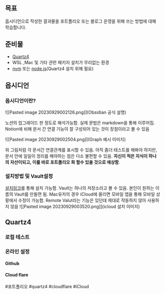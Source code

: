 
## 목표
옵시디언으로 작성한 결과물을 포트폴리오 또는 블로그 운영을 위해 쓰는 방법에 대해 학습합니다.

## 준비물
- [Quartz4](https://quartz.jzhao.xyz/)
- WSL ,Mac 및 기타 관련 패키지 설치가 무리없는 환경
- [nvm](https://www.freecodecamp.org/news/node-version-manager-nvm-install-guide/) 또는 [node.js](https://nodejs.org/en)(Quartz4 설치 위해 필요)

## 옵시디언

### 옵시디언이란?
![[Pasted image 20230929002126.png]](Obsidian 공식 설명)

노션의 업그레이드 판 정도로 해석가능함. 실제 문법은 markdown을 통해 이루어짐. Notion에 비해 문서 간 연결 기능이 잘 구성되어 있는 것이 장점이라고 볼 수 있음

![[Pasted image 20230929002504.png]](Graph 예시 이미지)

위 그림처럼 각 문서간 연결관계를 표시할 수 있음. 아직 좀더 테스트를 해봐야 하지만, 문서 안에 일일이 정리를 해야하는 점은 다소 불편할 수 있음. **자신이 적은 지식이 하나의 자산이되고, 이를 바로 포트폴리오 화 할수 있을 것으로 예상함**.
### 설치방법 및 Vault설정
[설치링크](https://obsidian.md/download)를 통해 설치 가능함. Vault는 하나의 저장소라고 볼 수 있음. 본인이 원하는 이름의 Vault를 만들면 됨. Mac유저의 경우 iCloud에 올리면 모바일 앱을 통해 모바일 상황에서 수정이 가능함. Remote Valut라는 기능은 있던데 제대로 작동하지 않아 사용하지 않음
![[Pasted image 20230929003520.png]](icloud 설치 이미지)


## Quartz4

### 로컬 테스트

### 온라인 설정

#### Github

#### Cloud flare

#포트폴리오 #quartz4 #cloudflare #iCloud

